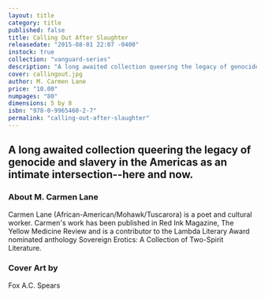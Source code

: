 ```yaml
---
layout: title
category: title
published: false
title: Calling Out After Slaughter
releasedate: "2015-08-01 22:07 -0400"
instock: true
collection: "vanguard-series"
description: "A long awaited collection queering the legacy of genocide and slavery in the Americas as an intimate intersection--here and now."
cover: callingout.jpg
author: M. Carmen Lane
price: "10.00"
numpages: "80"
dimensions: 5 by 8
isbn: "978-0-9965460-2-7"
permalink: "calling-out-after-slaughter"
---
```




## A long awaited collection queering the legacy of genocide and slavery in the Americas as an intimate intersection--here and now. 

### About M. Carmen Lane

Carmen Lane (African-American/Mohawk/Tuscarora) is a poet and cultural worker. Carmen's work has been published in Red Ink Magazine, The Yellow Medicine Review and is a contributor to the Lambda Literary Award nominated anthology Sovereign Erotics: A Collection of Two-Spirit Literature.

### Cover Art by 

Fox A.C. Spears
